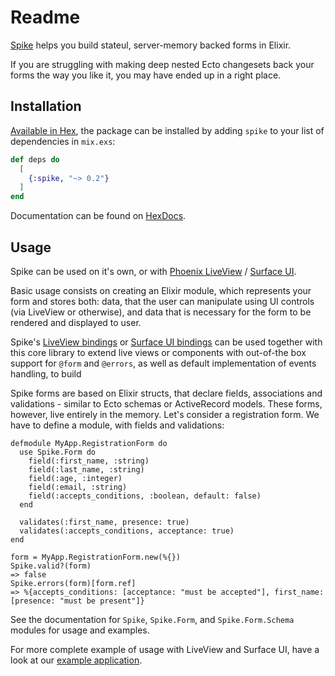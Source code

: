 # Readme

[Spike](https://github.com/hubertlepicki/spike) helps you build stateul,
server-memory backed forms in Elixir.

If you are struggling with making deep nested Ecto changesets back your forms
the way you like it, you may have ended up in a right place.

## Installation

[Available in Hex](https://hex.pm/packages/spike), the package can be installed
by adding `spike` to your list of dependencies in `mix.exs`:

```elixir
def deps do
  [
    {:spike, "~> 0.2"}
  ]
end
```

Documentation can be found on [HexDocs](https://hexdocs.pm/spike).

## Usage

Spike can be used on it's own, or with
[Phoenix LiveView](https://github.com/phoenixframework/phoenix_live_view) /
[Surface UI](https://surface-ui.org/).

Basic usage consists on creating an Elixir module, which represents your form
and stores both: data, that the user can manipulate using UI controls
(via LiveView or otherwise), and data that is necessary for the form to be
rendered and displayed to user.

Spike's [LiveView bindings](https://github.com/hubertlepicki/spike-liveview) or
[Surface UI bindings](https://github.com/hubertlepicki/spike-surface) can be
used together with this core library to extend live views or components with
out-of-the box support for `@form` and `@errors`, as well as default
implementation of events handling, to build

Spike forms are based on Elixir structs, that declare fields, associations and
validations - similar to Ecto schemas or ActiveRecord models. These forms,
however, live entirely in the memory. Let's consider a registration form. We
have to define a module, with fields and validations:

```
defmodule MyApp.RegistrationForm do
  use Spike.Form do
    field(:first_name, :string)
    field(:last_name, :string)
    field(:age, :integer)
    field(:email, :string)
    field(:accepts_conditions, :boolean, default: false)
  end

  validates(:first_name, presence: true)
  validates(:accepts_conditions, acceptance: true)
end
```

```
form = MyApp.RegistrationForm.new(%{})
Spike.valid?(form)
=> false
Spike.errors(form)[form.ref]
=> %{accepts_conditions: [acceptance: "must be accepted"], first_name: [presence: "must be present"]}
```

See the documentation for `Spike`, `Spike.Form`,
and `Spike.Form.Schema` modules for usage and examples.

For more complete example of usage with LiveView and Surface UI, have a look at our [example application](https://spikeexample.fly.dev/).

